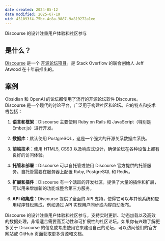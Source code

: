 ```yaml
---
date created: 2024-05-12
date modified: 2025-07-10
uid: 451093f4-75bc-4c8a-9887-9a819272a1ee
---
```


Discourse 的设计注重用户体验和社区参与

<!-- more -->

## 是什么？

[Discourse](https://link.zhihu.com/?target=https%3A//www.discourse.org/) 是一个 [开源论坛项目](https://link.zhihu.com/?target=https%3A//github.com/discourse/discourse)。是 Stack Overflow 的联合创始人 Jeff Atwood 在十年前推出的。

## 案例

Obsidian 和 OpenAI 的论坛都使用了流行的开源论坛软件 Discourse。Discourse 是一个现代的讨论平台，广泛用于构建社区和论坛。它的特点和技术栈包括：

1. **语言和框架**：Discourse 主要使用 Ruby on Rails 和 JavaScript（特别是 Ember.js）进行开发。
    
2. **数据库**：默认使用 PostgreSQL，这是一个强大的开源关系数据库系统。
    
3. **前端技术**：使用 HTML5, CSS3 以及响应式设计，确保论坛在各种设备上都有良好的访问体验。
    
4. **托管和部署**：Discourse 可以自托管或使用 Discourse 官方提供的托管服务。自托管需要在服务器上配置 Ruby, PostgreSQL 和 Redis。
    
5. **扩展和插件**：Discourse 有一个活跃的开发社区，提供了大量的插件和扩展，可以用来增加新的功能或整合第三方服务。
    
6. **API 和集成**：Discourse 提供了全面的 API 支持，使得它可以与其他系统和应用程序轻松集成，例如通过 API 实现用户同步或内容自动发布。
    

Discourse 的设计注重用户体验和社区参与，支持实时更新、动态加载以及高效的数据处理，非常适合需要高互动性和可扩展性的社区论坛。如果你有兴趣了解更多关于 Discourse 的信息或考虑使用它来建设自己的论坛，可以访问他们的官方网站或 GitHub 页面获取更多资源和文档。
